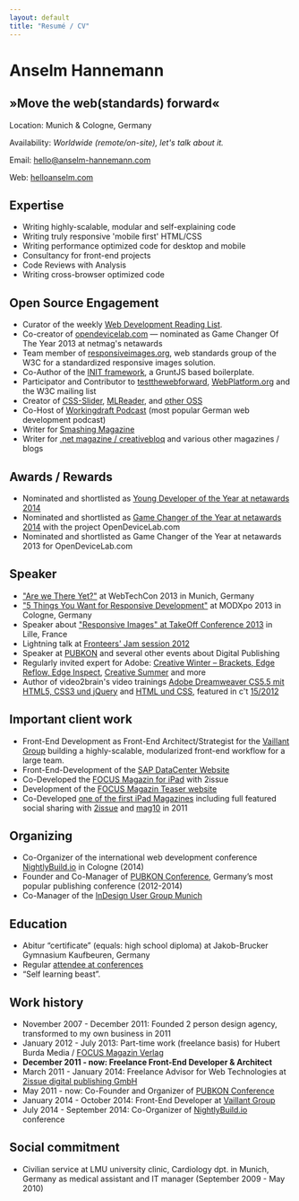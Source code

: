 ```yaml
---
layout: default
title: "Resumé / CV"
---
```


# Anselm Hannemann

## »Move the web(standards) forward«

Location: Munich & Cologne, Germany

Availability: _Worldwide (remote/on-site), let's talk about it._

Email: [hello@anselm-hannemann.com](mailto:hello@anselm-hannemann.com)

Web: [helloanselm.com](https://helloanselm.com/)

## Expertise

- Writing highly-scalable, modular and self-explaining code
- Writing truly responsive 'mobile first' HTML/CSS
- Writing performance optimized code for desktop and mobile
- Consultancy for front-end projects
- Code Reviews with Analysis
- Writing cross-browser optimized code

## Open Source Engagement

- Curator of the weekly [Web Development Reading List](http://wdrl.info/).
- Co-creator of [opendevicelab.com](http://opendevicelab.com/) &mdash; nominated as Game Changer Of The Year 2013 at netmag's netawards
- Team member of [responsiveimages.org](http://responsiveimages.org/), web standards group of the W3C for a standardized responsive images solution.
- Co-Author of the [INIT framework](https://use-init.com/), a GruntJS based boilerplate.
- Participator and Contributor to [testthewebforward](http://testthewebforward.org/), [WebPlatform.org](http://docs.webplatform.org/wiki/User:Anselm) and the W3C mailing list
- Creator of [CSS-Slider](https://github.com/anselmh/css-slider/), [MLReader](https://chrome.google.com/webstore/detail/webstandards-mailing-list/kapkofkiggcefopeamfcpkkgfjjhmamf), and [other OSS](https://github.com/anselmh?tab=repositories)
- Co-Host of [Workingdraft Podcast](http://workingdraft.de/) (most popular German web development podcast)
- Writer for [Smashing Magazine](http://www.smashingmagazine.com/author/anselm-hannemann/)
- Writer for [.net magazine / creativebloq](http://www.netmagazine.com/features/road-responsive-images) and various other magazines / blogs

## Awards / Rewards

- Nominated and shortlisted as [Young Developer of the Year at netawards 2014](https://thenetawards.com/vote/young-developer/anselm-hannemann/)
- Nominated and shortlisted as [Game Changer of the Year at netawards 2014](https://thenetawards.com/vote/game-changer/open-device-lab/) with the project OpenDeviceLab.com
- Nominated and shortlisted as Game Changer of the Year at netawards 2013 for OpenDeviceLab.com

## Speaker

- ["Are we There Yet?"](http://slidedeck.io/anselmh/webtechcon-13--we-are-not-there-yet) at WebTechCon 2013 in Munich, Germany
- ["5 Things You Want for Responsive Development"](https://helloanselm.com/modxpoeu--5-things-you-want-for-rwd/#/) at MODXpo 2013 in Cologne, Germany
- Speaker about ["Responsive Images" at TakeOff Conference 2013](http://www.youtube.com/watch?v=pPOeg5WAhgw) in Lille, France
- Lightning talk at [Fronteers' Jam session 2012](https://vimeo.com/51897011)
- Speaker at [PUBKON](http://2013.pubkon.eu/) and several other events about Digital Publishing
- Regularly invited expert for Adobe: [Creative Winter – Brackets, Edge Reflow, Edge Inspect](http://www.youtube.com/user/AdobePRD/videos?flow=grid&view=0), [Creative Summer](http://www.youtube.com/watch?v=7AfXR-Ung9I&list=UU7-iNajG033J_66k16whthw&index=1&feature=plcp) and more
- Author of video2brain's video trainings [Adobe Dreamweaver CS5.5 mit HTML5, CSS3 und jQuery](http://www.video2brain.com/de/videotraining/moderne-websites-mit-dreamweaver-cs5-5-html5-css3-und-jquery) and [HTML und CSS](http://www.video2brain.com/de/videotraining/html-und-css), featured in c't [15/2012](http://www.heise.de/ct/inhalt/2012/15/117/)

## Important client work

- Front-End Development as Front-End Architect/Strategist for the [Vaillant Group](http://www.vaillant-group.com/) building a highly-scalable, modularized front-end workflow for a large team.
- Front-End-Development of the [SAP DataCenter Website](http://www.sapdatacenter.com/en/#!)
- Co-Developed the [FOCUS Magazin for iPad](https://itunes.apple.com/us/app/focus-magazin/id548284324?mt=8) with 2issue
- Development of the [FOCUS Magazin Teaser website](http://media.focus-magazin.de/)
- Co-Developed [one of the first iPad Magazines](https://itunes.apple.com/de/app/monte-sommer-2011/id447344403) including full featured social sharing with [2issue](http://2issue.com/) and [mag10](http://mag10.my/) in 2011

## Organizing

- Co-Organizer of the international web development conference [NightlyBuild.io](http://www.nightlybuild.io/) in Cologne (2014)
- Founder and Co-Manager of [PUBKON Conference](http://pubkon.eu/), Germany’s most popular publishing conference (2012-2014)
- Co-Manager of the [InDesign User Group Munich](http://www.indesignusergroup.com/chapters/munich/)

## Education

- Abitur “certificate” (equals: high school diploma) at Jakob-Brucker Gymnasium Kaufbeuren, Germany
- Regular [attendee at conferences](http://lanyrd.com/profile/anselmhannemann/past/)
- “Self learning beast”.

## Work history

- November 2007 - December 2011: Founded 2 person design agency, transformed to my own business in 2011
- January 2012 - July 2013: Part-time work (freelance basis) for Hubert Burda Media / [FOCUS Magazin Verlag](http://www.focus.de/)
- **December 2011 - now: Freelance Front-End Developer & Architect**
- March 2011 - January 2014: Freelance Advisor for Web Technologies at [2issue digital publishing GmbH](http://2issue.com/)
- May 2011 - now: Co-Founder and Organizer of [PUBKON Conference](http://2014.pubkon.eu/)
- January 2014 - October 2014: Front-End Developer at [Vaillant Group](http://www.vaillant-group.com/)
- July 2014 - September 2014: Co-Organizer of [NightlyBuild.io](http://www.nightlybuild.io/) conference

## Social commitment
- Civilian service at LMU university clinic, Cardiology dpt. in Munich, Germany as medical assistant and IT manager (September 2009 - May 2010)
